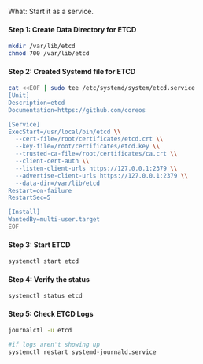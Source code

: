 What: Start it as a service. 
#### Step 1: Create Data Directory for ETCD

```sh
mkdir /var/lib/etcd
chmod 700 /var/lib/etcd
```

#### Step 2: Created Systemd file for ETCD
```sh
cat <<EOF | sudo tee /etc/systemd/system/etcd.service
[Unit]
Description=etcd
Documentation=https://github.com/coreos

[Service]
ExecStart=/usr/local/bin/etcd \\
  --cert-file=/root/certificates/etcd.crt \\
  --key-file=/root/certificates/etcd.key \\
  --trusted-ca-file=/root/certificates/ca.crt \\
  --client-cert-auth \\
  --listen-client-urls https://127.0.0.1:2379 \\
  --advertise-client-urls https://127.0.0.1:2379 \\
  --data-dir=/var/lib/etcd
Restart=on-failure
RestartSec=5

[Install]
WantedBy=multi-user.target
EOF
```
#### Step 3: Start ETCD
```sh
systemctl start etcd
```
#### Step 4: Verify the status
```sh
systemctl status etcd
```

#### Step 5: Check ETCD Logs
```sh
journalctl -u etcd

#if logs aren't showing up 
systemctl restart systemd-journald.service 
```